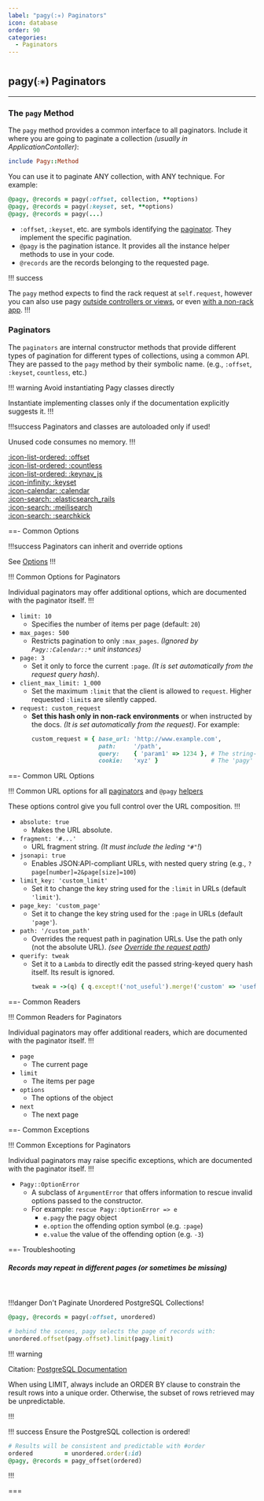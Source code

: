 ```yaml
---
label: "pagy(:✳) Paginators" 
icon: database
order: 90
categories:
  - Paginators
---
```


#

##  pagy(<span style="font-size: .65em; vertical-align: middle">:✳</span>) Paginators

---

### The `pagy` Method

The `pagy` method provides a common interface to all paginators. Include it where you are going to paginate a collection _(usually in ApplicationContoller)_:

```ruby
include Pagy::Method
```
You can use it to paginate ANY collection, with ANY technique. For example:

```ruby
@pagy, @records = pagy(:offset, collection, **options)
@pagy, @records = pagy(:keyset, set, **options)
@pagy, @records = pagy(...)
```

- `:offset`, `:keyset`, etc. are symbols identifying the [paginator](#paginators). They implement the specific pagination. 
- `@pagy` is the pagination istance. It provides all the instance helper methods to use in your code.
- `@records` are the records belonging to the requested page.

!!! success

The `pagy` method expects to find the rack request at `self.request`, however you can also use pagy [outside controllers or views](../guides/how-to/#use-pagy-outside-controllers-or-views), or even [with a non-rack app](../guides/how-to/#use-pagy-with-non-rack-apps).
!!!

### Paginators

The `paginators` are internal constructor methods that provide different types of pagination for different types of collections, using a common API. They are passed to the `pagy` method by their symbolic name. (e.g., `:offset`, `:keyset`, `countless`, etc.)

!!! warning Avoid instantiating Pagy classes directly

Instantiate implementing classes only if the documentation explicitly suggests it.
!!!

!!!success Paginators and classes are autoloaded only if used!

Unused code consumes no memory.
!!!

[:icon-list-ordered: :offset](paginators/offset.md)<br/>
[:icon-list-ordered: :countless](paginators/countless.md)<br/>
[:icon-list-ordered: :keynav_js](paginators/keynav_js)<br/>
[:icon-infinity: :keyset](paginators/keyset.md)<br/>
[:icon-calendar: :calendar](paginators/calendar.md)<br/>
[:icon-search: :elasticsearch_rails](paginators/elasticsearch_rails.md)<br/>
[:icon-search: :meilisearch](paginators/meilisearch.md)<br/>
[:icon-search: :searchkick](paginators/searchkick.md)<br/>

==- Common Options

!!!success Paginators can inherit and override options

See [Options](options)
!!!

!!! Common Options for Paginators

Individual paginators may offer additional options, which are documented with the paginator itself.
!!!

- `limit: 10`
  - Specifies the number of items per page (default: `20`)
- `max_pages: 500`
  - Restricts pagination to only `:max_pages`. _(Ignored by `Pagy::Calendar::*` unit instances)_
- `page: 3`
  - Set it only to force the current `:page`. _(It is set automatically from the request query hash)_.
- `client_max_limit: 1_000`
  - Set the maximum `:limit` that the client is allowed to `request`. Higher requested `:limit`s are silently capped.
- `request: custom_request`
  - **Set this hash only in non-rack environments** or when instructed by the docs. _(It is set automatically from the request)_. For example:
    ```ruby
    custom_request = { base_url: 'http://www.example.com',
                       path:     '/path',
                       query:    { 'param1' => 1234 }, # The string-keyed hash query from the request
                       cookie:   'xyz' }               # The 'pagy' cookie, only for keynav  
    ```

==- Common URL Options

!!! Common URL options for all [paginators](#paginators) and `@pagy` [helpers](helpers)

These options control give you full control over the URL composition.
!!!

- `absolute: true`
  - Makes the URL absolute.
- `fragment: '#...'`
  - URL fragment string. _(It must include the leding `"#"`!_)
- `jsonapi: true`
  - Enables JSON:API-compliant URLs, with nested query string (e.g., `?page[number]=2&page[size]=100`)
- `limit_key: 'custom_limit'`
  - Set it to change the key string used for the `:limit` in URLs (default `'limit'`).
- `page_key: 'custom_page'`
  - Set it to change the key string used for the `:page` in URLs (default `'page'`).
- `path: '/custom_path'`
  - Overrides the request path in pagination URLs. Use the path only (not the absolute URL). _(see [Override the request path](../guides/how-to#paginate-multiple-independent-collections))_
- `querify: tweak`
  - Set it to a `Lambda` to directly edit the passed string-keyed query hash itself. Its result is ignored.
    ```ruby
    tweak = ->(q) { q.except!('not_useful').merge!('custom' => 'useful') }
    ```

==- Common Readers

!!! Common Readers for Paginators

Individual paginators may offer additional readers, which are documented with the paginator itself.
!!!

- `page`
  - The current page
- `limit`
  - The items per page
- `options`
  - The options of the object
- `next`
  - The next page

==- Common Exceptions

!!! Common Exceptions for Paginators

Individual paginators may raise specific exceptions, which are documented with the paginator itself.
!!!
- `Pagy::OptionError`
  - A subclass of `ArgumentError` that offers information to rescue invalid options passed to the constructor.
  - For example: `rescue Pagy::OptionError => e`
    - `e.pagy` the pagy object
    - `e.option` the offending option symbol (e.g. `:page`)
    - `e.value` the value of the offending option (e.g. `-3`)

==- Troubleshooting

##### Records may repeat in different pages (or sometimes be missing)

<br/>

!!!danger Don't Paginate Unordered PostgreSQL Collections!

```rb
@pagy, @records = pagy(:offset, unordered)

# behind the scenes, pagy selects the page of records with: 
unordered.offset(pagy.offset).limit(pagy.limit)
```

!!! warning

Citation: [PostgreSQL Documentation](https://www.postgresql.org/docs/16/queries-limit.html#:~:text=When%20using%20LIMIT,ORDER%20BY)

When using LIMIT, always include an ORDER BY clause to constrain the result rows into a unique order. Otherwise, the subset of rows retrieved may be unpredictable.

!!!

!!! success Ensure the PostgreSQL collection is ordered!

```rb
# Results will be consistent and predictable with #order
ordered         = unordered.order(:id)
@pagy, @records = pagy_offset(ordered)
```

!!!

===
